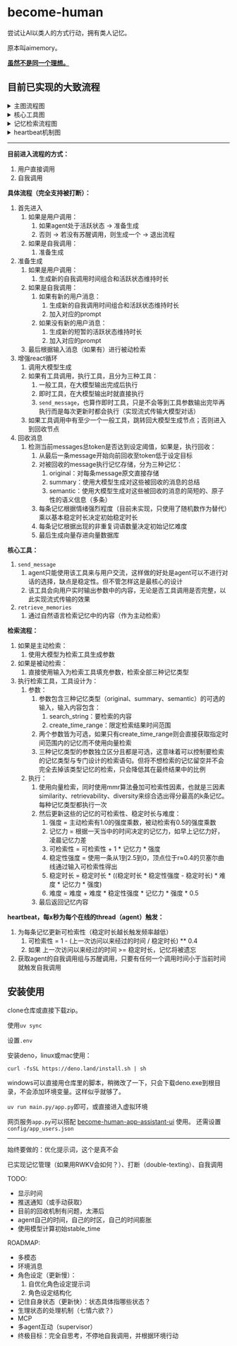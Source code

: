 # become-human

尝试让AI以类人的方式行动，拥有类人记忆。

原本叫aimemory。

**[虽然不是同一个理想。](https://www.bilibili.com/video/BV1xH8oz8Eda)**

## 目前已实现的大致流程

<details>
<summary>主图流程图</summary>

```mermaid
flowchart TD
    A[主图流程（完全支持被打断）] --> B{调用类型}
    B -->|用户调用| C[检查Agent状态]
    B -->|自我调用| D[准备生成]

    C -->|活跃| D
    C -->|非活跃| E{是否有苏醒调用?}
    E -->|是| G[退出流程]
    E -->|否| F[生成苏醒调用] --> G

    D --> H{调用类型}
    H -->|用户调用| I[生成新自我调用时间和活跃时长]
    H -->|自我调用| J{是否有新用户消息?}
    J -->|是| K[生成新自我调用时间和活跃时长] --> L[加入对应prompt]
    J -->|否| M[生成短暂活跃时长] --> N[加入对应prompt]

    L --> O[被动检索]
    N --> O
    I --> O

    O --> Q[调用大模型生成]
    Q --> R{是否有工具调用?}
    R -->|否| S[回收消息]
    R -->|是| T[执行工具]

    T --> U{工具类型}
    U -->|一般工具| P[大模型生成完毕后执行]
    U -->|即时工具| V[立即执行]
    U -->|send_message| W[流式传输输出]

    V --> X{是否有至少一个一般工具?}
    P --> X
    W --> X
    X -->|是| Q
    X -->|否| S

    S --> Z{总token是否达到阈值?}
    Z -->|否| A1[结束]
    Z -->|是| B1[回收消息至token低于目标值]
    B1 --> C1[记忆存储]
    C1 --> D1[生成三种记忆: original, summary, semantic]
    D1 --> E1[计算初始稳定时长和记忆难度]
    E1 --> F1[生成向量存入数据库] --> A1
```

</details>

<details>
<summary>核心工具图</summary>

```mermaid
flowchart TD
    A[核心工具] --> SendMessageTool
    A --> RetrieveMemoriesTool
    SendMessageTool[send_message] --> messageInfo[agent只能使用该工具来与用户交流]
    RetrieveMemoriesTool[retrieve_memories] --> retrieveInfo[通过自然语言检索记忆中的内容（作为主动检索）]
```

</details>

<details>
<summary>记忆检索流程图</summary>

```mermaid
flowchart TD
    A1[记忆检索流程] --> H1{主动/被动检索}
    H1 -->|主动检索| I1[大模型生成参数]
    H1 -->|被动检索| J1[直接使用输入填充参数]
    I1 --> K1[执行检索工具]
    J1 --> K1

    K1 --> L1[向量检索 + MMR叠加可检索性算法]
    L1 --> M1[更新记忆可检索性、稳定时长与难度]
    M1 --> N1[返回记忆内容]
```

</details>

<details>
<summary>heartbeat机制图</summary>

```mermaid
flowchart TD
    AQ[heartbeat机制] --> O1[每x秒触发]
    O1 --> P1[更新记忆可检索性]
    P1 --> Q1{可检索性低于0？}
    Q1 -->|是| R1[遗忘记忆]
    O1 --> CheckSelfInvoke{检查自我调用组与苏醒调用}
    CheckSelfInvoke -->|有到期调用| TriggerSelfInvoke[触发自我调用]
```

</details>

---

**目前进入流程的方式：**

1. 用户直接调用
2. 自我调用

**具体流程（完全支持被打断）：**

1. 首先进入
	1. 如果是用户调用：
		1. 如果agent处于活跃状态 -> 准备生成
		2. 否则 -> 若没有苏醒调用，则生成一个 -> 退出流程
	2. 如果是自我调用：
		1. 准备生成
2. 准备生成
	1. 如果是用户调用：
		1. 生成新的自我调用时间组合和活跃状态维持时长
	2. 如果是自我调用：
		1. 如果有新的用户消息：
			1. 生成新的自我调用时间组合和活跃状态维持时长
			2. 加入对应的prompt
		2. 如果没有新的用户消息：
			1. 生成新的短暂的活跃状态维持时长
			2. 加入对应的prompt
	3. 最后根据输入消息（如果有）进行被动检索
3. 增强react循环
	1. 调用大模型生成
	2. 如果有工具调用，执行工具，且分为三种工具：
		1. 一般工具，在大模型输出完成后执行
		2. 即时工具，在大模型输出时就直接执行
		3. `send_message`，也算作即时工具，只是不会等到工具参数输出完毕再执行而是每次更新时都会执行（实现流式传输大模型对话）
	3. 如果工具调用中有至少一个一般工具，跳转回大模型生成节点；否则进入到回收节点
4. 回收消息
	1. 检测当前messages总token是否达到设定阈值，如果是，执行回收：
		1. 从最后一条message开始向前回收至token低于设定目标
		2. 对被回收的message执行记忆存储，分为三种记忆：
			1. original：对每条message原文直接存储
			2. summary：使用大模型生成对这些被回收的消息的总结
			3. semantic：使用大模型生成对这些被回收的消息的简短的、原子性的语义信息（多条）
		3. 每条记忆根据情绪强烈程度（目前未实现，只使用了随机数作为替代）乘以基本稳定时长决定初始稳定时长
		4. 每条记忆根据出现的非重复词语数量决定初始记忆难度
		5. 最后生成向量存进向量数据库

**核心工具：**

1. `send_message`
	1. agent只能使用该工具来与用户交流，这样做的好处是agent可以不进行对话的选择，缺点是稳定性。但不管怎样这是最核心的设计
	2. 该工具会向用户实时输出参数中的内容，无论是否工具调用是否完整，以此实现流式传输的效果
2. `retrieve_memories`
	1. 通过自然语言检索记忆中的内容（作为主动检索）

**检索流程：**

1. 如果是主动检索：
	1. 使用大模型为检索工具生成参数
2. 如果是被动检索：
	1. 直接使用输入为检索工具填充参数，检索全部三种记忆类型
3. 执行检索工具，工具设计为：
	1. 参数：
		1. 参数包含三种记忆类型（original、summary、semantic）的可选的输入，输入内容包含：
			1. search_string：要检索的内容
			2. create_time_range：限定检索结果时间范围
		2. 两个参数皆为可选，如果只有create_time_range则会直接获取指定时间范围内的记忆而不使用向量检索
		3. 三种记忆类型的参数独立区分且都是可选，这意味着可以控制要检索的记忆类型与专门设计的检索语句。但将不想检索的记忆留空并不会完全去掉该类型记忆的检索，只会降低其在最终结果中的比例
	2. 执行：
		1. 使用向量检索，同时使用mmr算法叠加可检索性因素，也就是三因素similarity、retrievability、diversity来综合选出得分最高的k条记忆。每种记忆类型都执行一次
		2. 然后更新这些的记忆的可检索性、稳定时长与难度：
			1. 强度 = 主动检索有1.0的强度乘数，被动检索有0.5的强度乘数
			2. 记忆力 = 根据一天当中的时间决定的记忆力，如早上记忆力好，凌晨记忆力差
			3. 可检索性 = 可检索性 + 1 * 记忆力 * 强度
			4. 稳定性强度 = 使用一条从1到2.5到0，顶点位于r≈0.4的贝塞尔曲线通过输入可检索性得出
			5. 稳定时长 = 稳定时长 * ((稳定时长 * 稳定性强度 - 稳定时长) * 难度 * 记忆力 * 强度)
			6. 难度 = 难度 + 难度 * 稳定性强度 * 记忆力 * 强度 * 0.5
		3. 最后返回记忆内容

**heartbeat，每x秒为每个在线的thread（agent）触发：**

1. 为每条记忆更新可检索性（稳定时长越长触发频率越低）
	1. 可检索性 = 1 - (上一次访问以来经过的时间 / 稳定时长) ** 0.4
	2. 如果 上一次访问以来经过的时间 >= 稳定时长，记忆将被遗忘
2. 获取agent的自我调用组与苏醒调用，只要有任何一个调用时间小于当前时间就触发自我调用

## 安装使用

clone仓库或直接下载zip。

使用`uv sync`

设置`.env`

安装deno，linux或mac使用：

```
curl -fsSL https://deno.land/install.sh | sh
```

windows可以直接用仓库里的脚本，稍微改了一下，只会下载deno.exe到根目录，不会添加环境变量。这样似乎就够了。

`uv run main.py/app.py`即可，或直接进入虚拟环境

网页服务`app.py`可以搭配 [become-human-app-assistant-ui](https://github.com/Bartzh/become-human-app-assistant-ui) 使用。
还需设置`config/app_users.json`

---

始终要做的：优化提示词，这个是真不会

已实现记忆管理（如果用RWKV会如何？）、打断（double-texting）、自我调用

TODO:
- 显示时间
- 推送通知（或手动获取）
- 目前的回收机制有问题，太滞后
- agent自己的时间，自己的时区，自己的时间膨胀
- 使用模型计算初始stable_time

ROADMAP:
- 多模态
- 环境消息
- 角色设定（更新慢）：
    1. 自优化角色设定提示词
    2. 角色设定结构化
- 记住自身状态（更新快）：状态具体指哪些状态？
- 生理状态的处理机制（七情六欲？）
- MCP
- 多agent互动（supervisor）
- 终极目标：完全自思考，不停地自我调用，并根据环境行动
